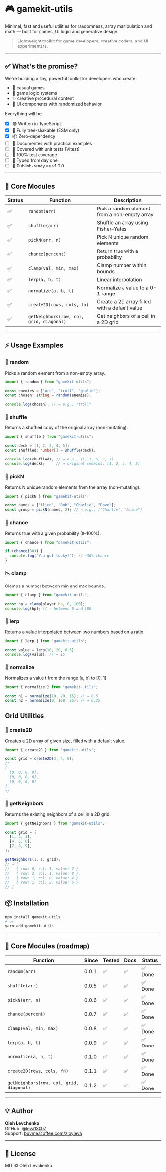 # 🎮 gamekit-utils

Minimal, fast and useful utilities for randomness, array manipulation and math — built for games, UI logic and generative design.

> Lightweight toolkit for game developers, creative coders, and UI experimenters.

---

## ✅ What's the promise?

We're building a tiny, powerful toolkit for developers who create:
- 🎲 casual games
- 🧠 game logic systems
- ✨ creative procedural content
- 🧩 UI components with randomized behavior

Everything will be:
- [x] 🟢 Written in TypeScript
- [x] 🌳 Fully tree-shakable (ESM only)
- [x] 📦 Zero-dependency
- [ ] 📘 Documented with practical examples
- [ ] 🔬 Covered with unit tests (Vitest)
- [ ] 🧪 100% test coverage
- [ ] 🧠 Typed from day one
- [ ] 🔄 Publish-ready as v1.0.0

---

## 🧪 Core Modules

| Status | Function                 | Description                                |
|--------|--------------------------|--------------------------------------------|
| ✅     | `random(arr)`           | Pick a random element from a non-empty array |
| ✅     | `shuffle(arr)`          | Shuffle an array using Fisher–Yates        |
| ✅     | `pickN(arr, n)`         | Pick N unique random elements              |
| ✅     | `chance(percent)`       | Return true with a probability             |
| ✅     | `clamp(val, min, max)`  | Clamp number within bounds                 |
| ✅     | `lerp(a, b, t)`         | Linear interpolation                       |
| ✅     | `normalize(a, b, t)`    | Normalize a value to a 0-1 range          |
| ✅     | `create2D(rows, cols, fn)` | Create a 2D array filled with a default value |
| ✅     | `getNeighbors(row, col, grid, diagonal)` | Get neighbors of a cell in a 2D grid |

---

## ⚡ Usage Examples

### 🎲 random

Picks a random element from a non-empty array.

```ts
import { random } from "gamekit-utils";

const enemies = ["orc", "troll", "goblin"];
const chosen: string = random(enemies);

console.log(chosen); // → e.g., "troll"
```

### 🔀 shuffle

Returns a shuffled copy of the original array (non-mutating).

```ts
import { shuffle } from "gamekit-utils";

const deck = [1, 2, 3, 4, 5];
const shuffled: number[] = shuffle(deck);

console.log(shuffled); // → e.g., [4, 1, 5, 3, 2]
console.log(deck);     // → original remains: [1, 2, 3, 4, 5]
```

### 🎯 pickN

Returns N unique random elements from the array (non-mutating).

```ts
import { pickN } from "gamekit-utils";

const names = ["Alice", "Bob", "Charlie", "Dave"];
const group = pickN(names, 2); // → e.g., ["Charlie", "Alice"]
```

### 🎰 chance

Returns true with a given probability (0–100%).

```ts
import { chance } from "gamekit-utils";

if (chance(30)) {
  console.log("You got lucky!"); // ~30% chance
}
```

### 📉 clamp

Clamps a number between min and max bounds.

```ts
import { clamp } from "gamekit-utils";

const hp = clamp(player.hp, 0, 100);
console.log(hp); // → between 0 and 100
```

### 📏 lerp

Returns a value interpolated between two numbers based on a ratio.

```ts
import { lerp } from "gamekit-utils";

const value = lerp(10, 20, 0.5);
console.log(value); // → 15
```

### 📏 normalize

Normalizes a value t from the range [a, b] to [0, 1].

```ts
import { normalize } from "gamekit-utils";

const n1 = normalize(10, 20, 15); // → 0.5
const n2 = normalize(0, 100, 25); // → 0.25
```

## Grid Utilities

### 📐 create2D

Creates a 2D array of given size, filled with a default value.

```ts
import { create2D } from "gamekit-utils";

const grid = create2D(3, 4, 0);
/*
[
  [0, 0, 0, 0],
  [0, 0, 0, 0],
  [0, 0, 0, 0]
]
*/
```

### 🧭 getNeighbors

Returns the existing neighbors of a cell in a 2D grid.

```ts
import { getNeighbors } from "gamekit-utils";

const grid = [
  [1, 2, 3],
  [4, 5, 6],
  [7, 8, 9],
];

getNeighbors(1, 1, grid);
// → [
//   { row: 0, col: 1, value: 2 },
//   { row: 2, col: 1, value: 8 },
//   { row: 1, col: 0, value: 4 },
//   { row: 1, col: 2, value: 6 }
// ]
```


## 📦 Installation

```bash
npm install gamekit-utils
# or
yarn add gamekit-utils
```

---

## 🧪 Core Modules (roadmap)

| Function            | Since   | Tested | Docs | Status  |
|---------------------|---------|--------|------|---------|
| `random(arr)`           | 0.0.1   | ✅     | ✅    | ✅ Done |
| `shuffle(arr)`          | 0.0.5   | ✅     | ✅    | ✅ Done |
| `pickN(arr, n)`         | 0.0.6   | ✅     | ✅    | ✅ Done |
| `chance(percent)`       | 0.0.7   | ✅     | ✅    | ✅ Done |
| `clamp(val, min, max)`  | 0.0.8   | ✅     | ✅    | ✅ Done |
| `lerp(a, b, t)`         | 0.0.9   | ✅     | ✅    | ✅ Done |
| `normalize(a, b, t)`    | 0.1.0   | ✅     | ✅    | ✅ Done |
| `create2D(rows, cols, fn)` | 0.1.1   | ✅     | ✅    | ✅ Done |
| `getNeighbors(row, col, grid, diagonal)` | 0.1.2   | ✅     | ✅    | ✅ Done |

---

## 💡 Author

**Oleh Levchenko**  
GitHub: [@leva13007](https://github.com/leva13007)  
Support: [buymeacoffee.com/zloyleva](https://buymeacoffee.com/zloyleva)

---

## 📄 License

MIT © Oleh Levchenko
